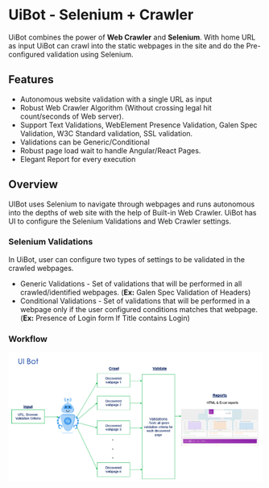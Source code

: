 # UiBot - Selenium + Crawler

UiBot combines the power of **Web Crawler** and **Selenium**. With home URL as input UiBot can crawl into the static webpages in the site and do the Pre-configured validation using Selenium.

## Features

 - Autonomous website validation with a single URL as input
 - Robust Web Crawler Algorithm (Without crossing legal hit count/seconds of Web server).
 -  Support Text Validations, WebElement Presence Validation, Galen Spec Validation, W3C Standard validation, SSL validation.  
 - Validations can be Generic/Conditional
 - Robust page load wait to handle Angular/React Pages.
 - Elegant Report for every execution

## Overview

 UIBot uses Selenium to navigate through webpages and runs autonomous into the depths of web site with the help of Built-in Web Crawler. UiBot has UI to configure the Selenium Validations and Web Crawler settings.
### Selenium Validations
In UiBot, user can configure two types of settings to be validated in the crawled webpages.

 - Generic Validations - Set of validations that will be performed in all crawled/identified webpages. (**Ex:** Galen Spec Validation of Headers)
 - Conditional Validations - Set of validations that will be performed in a webpage only if the user configured conditions matches that webpage. (**Ex:** Presence of Login form If Title contains Login)

### Workflow

![UIBotFlow](https://github.com/rsangeethk/uibot/blob/master/images/UIBot-Flow.PNG)
